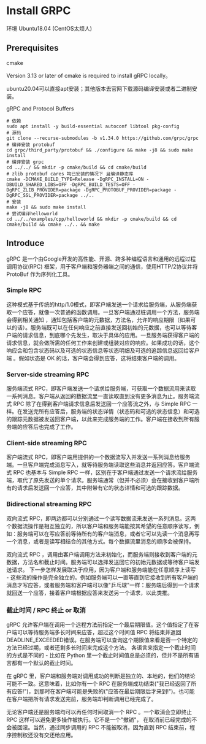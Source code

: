 # Install GRPC

环境 Ubuntu18.04 (CentOS太烦人)

## Prerequisites

cmake

Version 3.13 or later of cmake is required to install gRPC locally。

ubuntu20.04可以直接apt安装；其他版本去官网下载源码编译安装或者二进制安装。

gRPC and Protocol Buffers

```shell
# 依赖
sudo apt install -y build-essential autoconf libtool pkg-config
# 源码
git clone --recurse-submodules -b v1.34.0 https://github.com/grpc/grpc
# 编译安装 protobuf
cd grpc/third_party/protobuf && ./configure && make -j8 && sudo make install
# 编译安装 grpc
cd ../../ && mkdir -p cmake/build && cd cmake/build
# zlib protobuf cares 均已安装的情况下 且编译静态库
cmake -DCMAKE_BUILD_TYPE=Release -DgRPC_INSTALL=ON -DBUILD_SHARED_LIBS=OFF -DgRPC_BUILD_TESTS=OFF -DgRPC_ZLIB_PROVIDER=package -DgRPC_PROTOBUF_PROVIDER=package -DgRPC_SSL_PROVIDER=package ../..
# 安装
make -j8 && sudo make install
# 尝试编译helloworld
cd ../../examples/cpp/helloworld && mkdir -p cmake/build && cd cmake/build && cmake ../.. && make
```

## Introduce

gRPC 是一个由Google开发的高性能、开源、跨多种编程语言和通用的远程过程调用协议(RPC) 框架，用于客户端和服务器端之间的通信，使用HTTP/2协议并将 ProtoBuf 作为序列化工具。

### Simple RPC

这种模式基于传统的http/1.0模式，即客户端发送一个请求给服务端，从服务端获取一个应答，就像一次普通的函数调用。一旦客户端通过桩调用一个方法，服务端会得到相关通知 ，通知包括客户端的元数据，方法名，允许的响应期限（如果可以的话）。服务端既可以在任何响应之前直接发送回初始的元数据，也可以等待客户端的请求信息，到底哪个先发生，取决于具体的应用。一旦服务端获得客户端的请求信息，就会做所需的任何工作来创建或组装对应的响应。如果成功的话，这个响应会和包含状态码以及可选的状态信息等状态明细及可选的追踪信息返回给客户端 。假如状态是 OK 的话，客户端会得到应答，这将结束客户端的调用。

### Server-side streaming RPC

服务端流式 RPC，即客户端发送一个请求给服务端，可获取一个数据流用来读取一系列消息。客户端从返回的数据流里一直读取直到没有更多消息为止。服务端流式 RPC 除了在得到客户端请求信息后发送回一个应答流之外，与 Simple RPC 一样。在发送完所有应答后，服务端的状态详情（状态码和可选的状态信息）和可选的跟踪元数据被发送回客户端，以此来完成服务端的工作。客户端在接收到所有服务端的应答后也完成了工作。

### Client-side streaming RPC

客户端流式 RPC，即客户端用提供的一个数据流写入并发送一系列消息给服务端。一旦客户端完成消息写入，就等待服务端读取这些消息并返回应答。客户端流式 RPC 也基本与 Simple RPC 一样，区别在于客户端通过发送一个请求流给服务端，取代了原先发送的单个请求。服务端通常（但并不必须）会在接收到客户端所有的请求后发送回一个应答，其中附带有它的状态详情和可选的跟踪数据。

### Bidirectional streaming RPC

双向流式 RPC，即两边都可以分别通过一个读写数据流来发送一系列消息。这两个数据流操作是相互独立的，所以客户端和服务端能按其希望的任意顺序读写，例如：服务端可以在写应答前等待所有的客户端消息，或者它可以先读一个消息再写一个消息，或者是读写相结合的其他方式。每个数据流里消息的顺序会被保持。

双向流式 RPC ，调用由客户端调用方法来初始化，而服务端则接收到客户端的元数据，方法名和截止时间。服务端可以选择发送回它的初始元数据或等待客户端发送请求。
下一步怎样发展取决于应用，因为客户端和服务端能在任意顺序上读写 - 这些流的操作是完全独立的。例如服务端可以一直等直到它接收到所有客户端的消息才写应答，或者服务端和客户端可以像"乒乓球"一样：服务端后得到一个请求就回送一个应答，接着客户端根据应答来发送另一个请求，以此类推。

### 截止时间 / RPC 终止 or 取消

gRPC 允许客户端在调用一个远程方法前指定一个最后期限值。这个值指定了在客户端可以等待服务端多长时间来应答，超过这个时间值 RPC 将结束并返回DEADLINE_EXCEEDED错误。在服务端可以查询这个期限值来看是否一个特定的方法已经过期，或者还剩多长时间来完成这个方法。
各语言来指定一个截止时间的方式是不同的 - 比如在 Python 里一个截止时间值总是必须的，但并不是所有语言都有一个默认的截止时间。

在 gRPC 里，客户端和服务端对调用成功的判断是独立的、本地的，他们的结论可能不一致。这意味着，比如你有一个 RPC 在服务端成功结束("我已经返回了所有应答!")，到那时在客户端可能是失败的("应答在最后期限后才来到!")。也可能在客户端把所有请求发送完前，服务端却判断调用已经完成了。

无论客户端还是服务端均可以再任何时间取消一个 RPC 。一个取消会立即终止 RPC 这样可以避免更多操作被执行。它不是一个"撤销"， 在取消前已经完成的不会被回滚。当然，通过同步调用的 RPC 不能被取消，因为直到 RPC 结束前，程序控制权还没有交还给应用。

